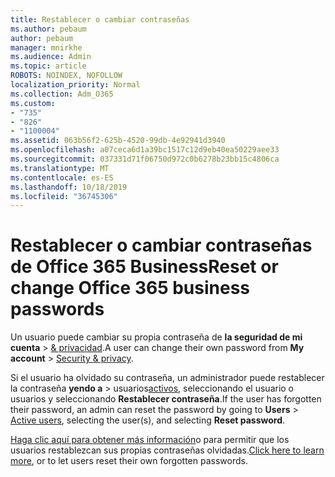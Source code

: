 ```yaml
---
title: Restablecer o cambiar contraseñas
ms.author: pebaum
author: pebaum
manager: mnirkhe
ms.audience: Admin
ms.topic: article
ROBOTS: NOINDEX, NOFOLLOW
localization_priority: Normal
ms.collection: Adm_O365
ms.custom:
- "735"
- "826"
- "1100004"
ms.assetid: 063b56f2-625b-4520-99db-4e92941d3940
ms.openlocfilehash: a07ceca6d1a39bc1517c12d9eb40ea50229aee33
ms.sourcegitcommit: 037331d71f06750d972c0b6278b23bb15c4806ca
ms.translationtype: MT
ms.contentlocale: es-ES
ms.lasthandoff: 10/18/2019
ms.locfileid: "36745306"
---
```

# <a name="reset-or-change-office-365-business-passwords"></a><span data-ttu-id="4bbb4-102">Restablecer o cambiar contraseñas de Office 365 Business</span><span class="sxs-lookup"><span data-stu-id="4bbb4-102">Reset or change Office 365 business passwords</span></span>

<span data-ttu-id="4bbb4-103">Un usuario puede cambiar su propia contraseña de **la seguridad de mi cuenta** > [& privacidad](https://portal.office.com/account/#security).</span><span class="sxs-lookup"><span data-stu-id="4bbb4-103">A user can change their own password from **My account** > [Security & privacy](https://portal.office.com/account/#security).</span></span>
  
<span data-ttu-id="4bbb4-104">Si el usuario ha olvidado su contraseña, un administrador puede restablecer la contraseña **yendo a** > usuarios[activos](https://portal.office.com/adminportal/home#/users), seleccionando el usuario o usuarios y seleccionando **Restablecer contraseña**.</span><span class="sxs-lookup"><span data-stu-id="4bbb4-104">If the user has forgotten their password, an admin can reset the password by going to **Users** > [Active users](https://portal.office.com/adminportal/home#/users), selecting the user(s), and selecting **Reset password**.</span></span>
  
<span data-ttu-id="4bbb4-105">[Haga clic aquí para obtener más información](https://docs.microsoft.com/office365/admin/add-users/reset-passwords)o para permitir que los usuarios restablezcan sus propias contraseñas olvidadas.</span><span class="sxs-lookup"><span data-stu-id="4bbb4-105">[Click here to learn more](https://docs.microsoft.com/office365/admin/add-users/reset-passwords), or to let users reset their own forgotten passwords.</span></span>
  